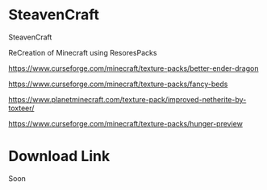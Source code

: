 # SteavenCraft
 SteavenCraft


ReCreation of Minecraft using ResoresPacks



https://www.curseforge.com/minecraft/texture-packs/better-ender-dragon


https://www.curseforge.com/minecraft/texture-packs/fancy-beds


https://www.planetminecraft.com/texture-pack/improved-netherite-by-toxteer/


https://www.curseforge.com/minecraft/texture-packs/hunger-preview


# Download Link


Soon